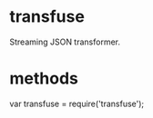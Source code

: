 transfuse
=========

Streaming JSON transformer.

methods
=======

var transfuse = require('transfuse');

